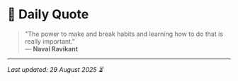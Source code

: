 # 📜 Daily Quote

> "The power to make and break habits and learning how to do that is really important."  
> — **Naval Ravikant**

---

_Last updated: 29 August 2025 ⏳_

